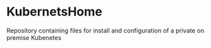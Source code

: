 # KubernetsHome
Repository containing files for install and configuration of a private on premise Kubenetes
